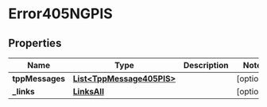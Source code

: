 # Error405NGPIS

## Properties
Name | Type | Description | Notes
------------ | ------------- | ------------- | -------------
**tppMessages** | [**List&lt;TppMessage405PIS&gt;**](TppMessage405PIS.md) |  |  [optional]
**_links** | [**LinksAll**](LinksAll.md) |  |  [optional]
